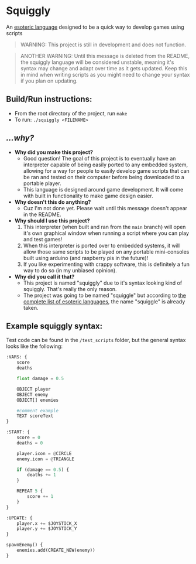 # Squiggly

An [esoteric language](https://en.wikipedia.org/wiki/Esoteric_programming_language) designed to be a quick way to develop games using scripts

> WARNING: This project is still in development and does not function.

> ANOTHER WARNING: Until this message is deleted from the README, the squiggly language will be considered unstable, meaning it's syntax may change and adapt over time as it gets updated. Keep this in mind when writing scripts as you might need to change your syntax if you plan on updating.

## Build/Run instructions:

* From the root directory of the project, run `make`
* To run: `./squiggly <FILENAME>`

## *...why?*

- **Why did you make this project?** 
    - Good question! The goal of this project is to eventually have an interpreter capable of being easily ported to any embedded system, allowing for a way for people to easily develop game scripts that can be ran and tested on their computer before being downloaded to a portable player.
    - This language is designed around game development. It will come with built in functionality to make game design easier.
- **Why doesn't this do anything?**
    - Cuz I'm not done yet. Please wait until this message doesn't appear in the README.
- **Why should I use this project?**
    1. This interpreter (when built and ran from the `main` branch) will open it's own graphical window when running a script where you can play and test games!
    2. When this interpreter is ported over to embedded systems, it will allow those same scripts to be played on any portable mini-consoles built using arduino (and raspberry pis in the future)!
    3. If you like experimenting with crappy software, this is definitely a fun way to do so (in my unbiased opinion).
- **Why did you call it that?**
    - This project is named "squiggly" due to it's syntax looking kind of squiggly. That's really the only reason.
    - The project was going to be named "squiggle" but according to [the complete list of esoteric languages](https://esolangs.org/wiki/Language_list), the name "squiggle" is already taken.

## Example squiggly syntax:

Test code can be found in the `/test_scripts` folder, but the general syntax looks like the following:

``` Python
:VARS: {
    score
    deaths

    float damage = 0.5

    OBJECT player
    OBJECT enemy
    OBJECT[] enemies

    #comment example
    TEXT scoreText
}

:START: {
	score = 0
	deaths = 0

	player.icon = @CIRCLE
	enemy.icon = @TRIANGLE

    if (damage == 0.5) {
        deaths += 1
    }

    REPEAT 5 {
        score += 1
    }
}

:UPDATE: {
	player.x += $JOYSTICK_X
	player.y += $JOYSTICK_Y
}

spawnEnemy() {
	enemies.add(CREATE_NEW(enemy))
}
```